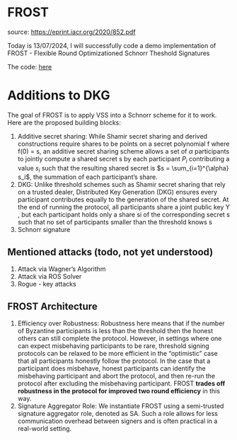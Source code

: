 # FROST
source: https://eprint.iacr.org/2020/852.pdf

Today is 13/07/2024, I will successfully code a demo implementation of FROST - Flexible Round Optimizationed Schnorr Theshold Signatures

The code: [here](../musig_test.go)

# Additions to DKG
The goal of FROST is to apply VSS into a Schnorr scheme for it to work. Here are the proposed building blocks:
1. Additive secret sharing: While Shamir secret sharing and derived constructions require shares to be points on a secret polynomial f where f(0) = s, an additive secret sharing scheme allows a set of $\alpha$ participants to jointly compute a shared secret s by each participant $P_{i}$ contributing a value $s_{i}$ such that the resulting shared secret is $s = \sum_{i=1}^{\alpha} s_i$, the summation of each participant’s share.
2. DKG: Unlike threshold schemes such as Shamir secret sharing that rely on a trusted dealer, Distributed Key Generation (DKG) ensures every participant contributes equally to the generation of the shared secret. At the end of running the protocol, all participants share a joint public key Y , but each participant holds only a share si of the corresponding secret s such that no set of participants smaller than the threshold knows s
3. Schnorr signature

## Mentioned attacks (todo, not yet understood)
1. Attack via Wagner’s Algorithm
2. Attack via ROS Solver
3. Rogue - key attacks

## FROST Architecture
1. Efficiency over Robustness: Robustness here means that if the number of Byzantine participants is less than the threshold then the honest others can still complete the protocol. However, in settings where one can expect misbehaving participants to be rare, threshold signing protocols can be relaxed to be more efficient in the “optimistic” case that all participants honestly follow the protocol. In the case that a participant does misbehave, honest participants can identify the misbehaving participant and abort the protocol, and then re-run the protocol after excluding the misbehaving participant. FROST **trades off robustness in the protocol for improved two round efficiency** in this way.
2. Signature Aggregator Role: We instantiate FROST using a semi-trusted signature aggregator role, denoted as SA. Such a role allows for less communication overhead between signers and is often practical in a real-world setting.